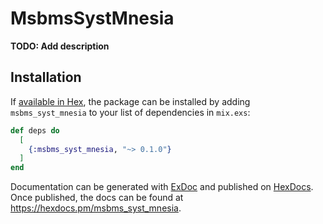 # MsbmsSystMnesia

**TODO: Add description**

## Installation

If [available in Hex](https://hex.pm/docs/publish), the package can be installed
by adding `msbms_syst_mnesia` to your list of dependencies in `mix.exs`:

```elixir
def deps do
  [
    {:msbms_syst_mnesia, "~> 0.1.0"}
  ]
end
```

Documentation can be generated with [ExDoc](https://github.com/elixir-lang/ex_doc)
and published on [HexDocs](https://hexdocs.pm). Once published, the docs can
be found at <https://hexdocs.pm/msbms_syst_mnesia>.


